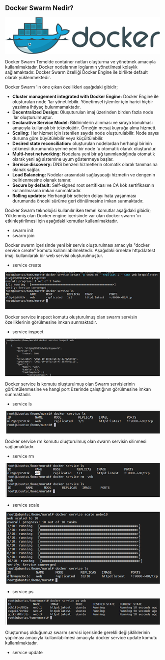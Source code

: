 ## Docker Swarm Nedir?


![](https://github.com/mrtyildiz/Blog-Post/blob/main/Docker/img/Docker_logo.svg.png)

Docker Swarm Temelde container notları oluşturma ve yönetmek amacıyla kullanılmaktadır.
Docker nodelarının loglarının yönetilmesi kolaylık sağlamaktadır. Docker Swarm özelliği 
Docker Engine ile birlikte default olarak yüklenmektedir.

Docker Swarm 'ın öne çıkan özellikleri aşağıdaki gibidir;

* __Cluster management integrated with Docker Engine:__ Docker Engine ile oluşturulan node 'lar yönetilebilir. Yönetimsel işlemler için harici hiçbir yazılıma ihtiyaç bulunmamaktadır.
* __Decentralized Design:__ Oluşuturulan imaj üzerinden birden fazla node 'lar oluşturulmuştur. 
* __Declarative Service Model:__ Bildirimlerin alınması ve sıraya konulması amacıyla kullanışlı bir teknolojidir. Örneğin mesaj kuyruğa alma hizmeti.
* __Scaling:__ Her hizmet için istenilen sayıda node oluşturulabilir. Node sayısı duruma göre büyütülebilir veya küçültülebilir.
* __Desired state reconciliation:__ oluşturulan nodelardan herhangi birinin çökmesi durumunda yerine yeni bir node 'u otomatik olarak oluşturulur.
* __Multi-host networking:__ Nodelara yeni bir ağ tanımlandığında otomatik olarak yeni ağ sistemine uyum göstermeye başlar.
* __Service discovery:__ DNS benzeri hizmetlerin otomatik olarak tanımasına olanak sağlar.
* __Load Balancing:__ Nodelar arasındaki sağlayacağı hizmetin ve dengenin belirlenmesine olanak tanınır.
* __Secure by default:__ Self-signed root sertifikası ve CA kök sertifikasının kullanılmasına imkan sunmaktadır.
* __Rolling updates:__ Herhangi bir sebeten dolayı hata yaşanması durumunda önceki sürüme geri dönülmesine imkan sunmaktadır.



Docker Swarm teknolojisi kullanılır iken temel komutlar aşağıdaki gibidir;
Yüklenmiş olan Docker engine içerisinde var olan docker swarm 'ın etkinleştirilmesi için
aşağıdaki komutlar kullanılmaktadır.
* swarm init
* swarm join

Docker swarm içerisinde yeni bir servis oluşturulması amacıyla "docker service create" komutu kullanılabilmektedir.
Aşağıdaki örnekte httpd:latest imajı kullanılarak bir web servisi oluşturulmuştur.
* service create

![](https://github.com/mrtyildiz/Blog-Post/blob/main/Docker/img/swarm_create.PNG?raw=true)

Docker service inspect komutu oluşturulmuş olan swarm servisin özelliklerinin görülmesine imkan sunmaktadır.

* service inspect

![](https://github.com/mrtyildiz/Blog-Post/blob/main/Docker/img/swarm_inspect.PNG?raw=true)

Docker service ls komutu oluşturulmuş olan Swarm servislerinin görüntülenmesine ve hangi port üzerinde çalıştığının görülmesine imkan sunmaktadır.

* service ls

![](https://github.com/mrtyildiz/Blog-Post/blob/main/Docker/img/swarm_ls.PNG?raw=true)

Docker service rm komutu oluşturulmuş olan swarm servisin silinmesi sağlamaktadır.

* service rm

![](https://github.com/mrtyildiz/Blog-Post/blob/main/Docker/img/swarm_rm.PNG?raw=true)

* service scale

![](https://github.com/mrtyildiz/Blog-Post/blob/main/Docker/img/swarm_scale.PNG?raw=true)

* service ps

![](https://github.com/mrtyildiz/Blog-Post/blob/main/Docker/img/swarm_ps.PNG?raw=true)

Oluşturmuş olduğumuz swarm servisi içerisinde gerekli değişikliklerinin yapılması amacıyla kullanılabilmesi amacıyla docker service update komutu kullanılmaktadır.
* service update


